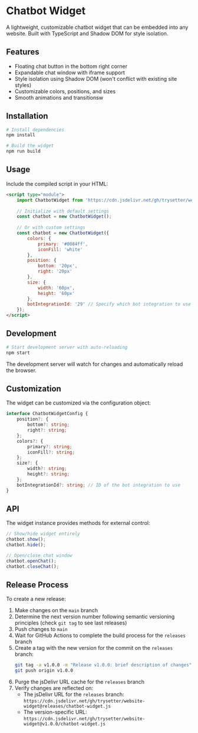 # Chatbot Widget

A lightweight, customizable chatbot widget that can be embedded into any website. Built with TypeScript and Shadow DOM for style isolation.

## Features

- Floating chat button in the bottom right corner
- Expandable chat window with iframe support
- Style isolation using Shadow DOM (won't conflict with existing site styles)
- Customizable colors, positions, and sizes
- Smooth animations and transitionsw

## Installation

```bash
# Install dependencies
npm install

# Build the widget
npm run build
```

## Usage

Include the compiled script in your HTML:

```html
<script type="module">
    import ChatbotWidget from 'https://cdn.jsdelivr.net/gh/trysetter/website-widget@releases/chatbot-widget.js';
    
    // Initialize with default settings
    const chatbot = new ChatbotWidget();
    
    // Or with custom settings
    const chatbot = new ChatbotWidget({
        colors: {
            primary: '#0084ff',
            iconFill: 'white'
        },
        position: {
            bottom: '20px',
            right: '20px'
        },
        size: {
            width: '60px',
            height: '60px'
        },
        botIntegrationId: '29' // Specify which bot integration to use
    });
</script>
```

## Development

```bash
# Start development server with auto-reloading
npm start
```

The development server will watch for changes and automatically reload the browser.

## Customization

The widget can be customized via the configuration object:

```typescript
interface ChatbotWidgetConfig {
    position?: {
        bottom?: string;
        right?: string;
    };
    colors?: {
        primary?: string;
        iconFill?: string;
    };
    size?: {
        width?: string;
        height?: string;
    };
    botIntegrationId?: string; // ID of the bot integration to use
}
```

## API

The widget instance provides methods for external control:

```javascript
// Show/hide widget entirely
chatbot.show();
chatbot.hide();

// Open/close chat window
chatbot.openChat();
chatbot.closeChat();
```

## Release Process

To create a new release:

1. Make changes on the `main` branch
2. Determine the next version number following semantic versioning principles (check `git tag` to see last releases)
3. Push changes to `main`
4. Wait for GitHub Actions to complete the build process for the `releases` branch
5. Create a tag with the new version for the commit on the `releases` branch:
   ```bash
   git tag -a v1.0.0 -m "Release v1.0.0: brief description of changes"
   git push origin v1.0.0
   ```
6. Purge the jsDelivr URL cache for the `releases` branch
7. Verify changes are reflected on:
   - The jsDelivr URL for the `releases` branch: `https://cdn.jsdelivr.net/gh/trysetter/website-widget@releases/chatbot-widget.js`
   - The version-specific URL: `https://cdn.jsdelivr.net/gh/trysetter/website-widget@v1.0.0/chatbot-widget.js`
